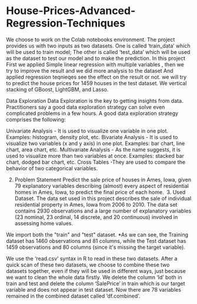 # House-Prices-Advanced-Regression-Techniques


We choose to work on the Colab notebooks environment.
The project provides us with two inputs as two datasets. One is called ‘train_data’ which will be used to train model; The other is called ‘test_data’ which will be used as the dataset to test our model and to make the prediction. In this project First we applied Simple linear regression with multiple variables , then we try to improve the result and we did more analysis to the dataset And  applied regression teqnieqes see the effect on the result or not.
we will try to predict the house prices for 1459 houses in the test dataset. We vertical stacking of GBoost, LightGBM, and Lasso.



Data Exploration
Data Exploration is the key to getting insights from data. Practitioners say a good data exploration strategy can solve even complicated problems in a few hours. A good data exploration strategy comprises the following:

Univariate Analysis - It is used to visualize one variable in one plot. Examples: histogram, density plot, etc.
Bivariate Analysis - It is used to visualize two variables (x and y axis) in one plot. Examples: bar chart, line chart, area chart, etc.
Multivariate Analysis - As the name suggests, it is used to visualize more than two variables at once. Examples: stacked bar chart, dodged bar chart, etc.
Cross Tables -They are used to compare the behavior of two categorical variables.














2. Problem Statement
Predict the sale price of houses in Ames, Iowa, given 79 explanatory variables describing (almost) every aspect of residential homes in Ames, Iowa, to predict the final price of each home.
 3. Used Dataset.
The data set used in this project describes the sale of individual residential property in Ames, Iowa from 2006 to 2010. The data set contains 2930 observations and a large number of explanatory variables (23 nominal, 23 ordinal, 14 discrete, and 20 continuous) involved in assessing home values.






We import both the "train" and "test" dataset.
*As we can see, the Training dataset has 1460 observations and 81 columns, while the Test dataset has 1459 observations and 80 columns (since it's missing the target variable).


We use the ‘read.csv’ syntax in R to read in these two datasets.
After a quick scan of these two datasets, we choose to combine these two datasets together, even if they will be used in different ways, just because we want to clean the whole data firstly. We delete the column ‘Id’ both in train and test and delete the column ‘SalePrice’ in train which is our target variable and does not appear in test dataset. Now there are 78 variables remained in the combined dataset called ‘df.combined’.
